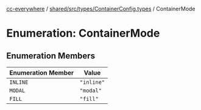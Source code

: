 [cc-everywhere](../../../../../index.md) / [shared/src/types/ContainerConfig.types](../index.md) / ContainerMode

# Enumeration: ContainerMode

## Enumeration Members

| Enumeration Member | Value |
| ------ | ------ |
| `INLINE` | `"inline"` |
| `MODAL` | `"modal"` |
| `FILL` | `"fill"` |
